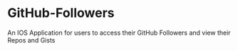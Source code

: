 # GitHub-Followers
An IOS Application for users to access their GitHub Followers and view their Repos and Gists
